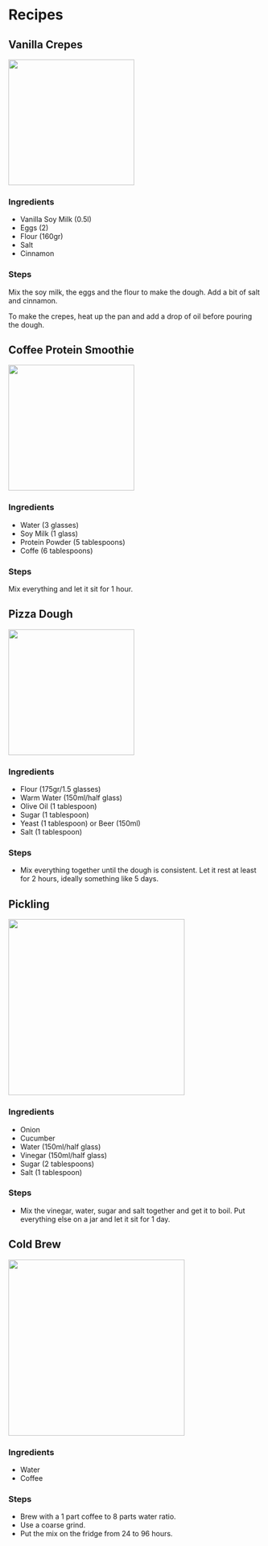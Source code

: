 # Recipes

## Vanilla Crepes

<img src="https://www.weightwatchers.com.au/images/3081/dynamic/foodandrecipes/2013/04/137961_Berry_vanilla_crepes.jpg" width="250" />

### Ingredients

- Vanilla Soy Milk (0.5l)
- Eggs (2)
- Flour (160gr)
- Salt
- Cinnamon

### Steps

Mix the soy milk, the eggs and the flour to make the dough. Add a bit of salt and cinnamon.

To make the crepes, heat up the pan and add a drop of oil before pouring the dough.

## Coffee Protein Smoothie

<img src="https://diethood.com/wp-content/uploads/2019/03/Coffee-Protein-Smoothie-3.jpg" width="250" />

### Ingredients

- Water (3 glasses)
- Soy Milk (1 glass)
- Protein Powder (5 tablespoons)
- Coffe (6 tablespoons)

### Steps

Mix everything and let it sit for 1 hour.

## Pizza Dough

<img src="https://img.taste.com.au/B0vOFcQt/taste/2016/11/basic-pizza-dough-81860-1.jpeg" width="250" />

### Ingredients

- Flour (175gr/1.5 glasses)
- Warm Water (150ml/half glass)
- Olive Oil (1 tablespoon)
- Sugar (1 tablespoon)
- Yeast (1 tablespoon) or Beer (150ml)
- Salt (1 tablespoon)

### Steps

- Mix everything together until the dough is consistent. Let it rest at least for 2 hours, ideally something like 5 days.

## Pickling

<img src="https://www.almanac.com/sites/default/files/image_nodes/pickles.jpg" width="350" />


### Ingredients

- Onion
- Cucumber
- Water (150ml/half glass)
- Vinegar (150ml/half glass)
- Sugar (2 tablespoons)
- Salt (1 tablespoon)

### Steps

- Mix the vinegar, water, sugar and salt together and get it to boil. Put everything else on a jar and let it sit for 1 day.

## Cold Brew 

<img src="https://cdn-3.expansion.mx/64/bc/777671174261a8333494bc932c5e/cold-brew.jpg" width="350" />

### Ingredients

- Water
- Coffee

### Steps

- Brew with a 1 part coffee to 8 parts water ratio.
- Use a coarse grind.
- Put the mix on the fridge from 24 to 96 hours.